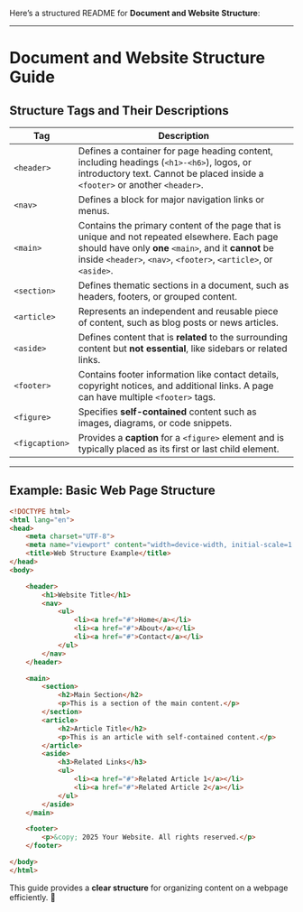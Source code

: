 Here’s a structured README for **Document and Website Structure**:  

---

# **Document and Website Structure Guide**

## **Structure Tags and Their Descriptions**

| **Tag**        | **Description**  |
|---------------|----------------|
| `<header>`    | Defines a container for page heading content, including headings (`<h1>-<h6>`), logos, or introductory text. Cannot be placed inside a `<footer>` or another `<header>`. |
| `<nav>`       | Defines a block for major navigation links or menus. |
| `<main>`      | Contains the primary content of the page that is unique and not repeated elsewhere. Each page should have only **one** `<main>`, and it **cannot** be inside `<header>`, `<nav>`, `<footer>`, `<article>`, or `<aside>`. |
| `<section>`   | Defines thematic sections in a document, such as headers, footers, or grouped content. |
| `<article>`   | Represents an independent and reusable piece of content, such as blog posts or news articles. |
| `<aside>`     | Defines content that is **related** to the surrounding content but **not essential**, like sidebars or related links. |
| `<footer>`    | Contains footer information like contact details, copyright notices, and additional links. A page can have multiple `<footer>` tags. |
| `<figure>`    | Specifies **self-contained** content such as images, diagrams, or code snippets. |
| `<figcaption>`| Provides a **caption** for a `<figure>` element and is typically placed as its first or last child element. |

---

## **Example: Basic Web Page Structure**
```html
<!DOCTYPE html>
<html lang="en">
<head>
    <meta charset="UTF-8">
    <meta name="viewport" content="width=device-width, initial-scale=1.0">
    <title>Web Structure Example</title>
</head>
<body>

    <header>
        <h1>Website Title</h1>
        <nav>
            <ul>
                <li><a href="#">Home</a></li>
                <li><a href="#">About</a></li>
                <li><a href="#">Contact</a></li>
            </ul>
        </nav>
    </header>

    <main>
        <section>
            <h2>Main Section</h2>
            <p>This is a section of the main content.</p>
        </section>
        <article>
            <h2>Article Title</h2>
            <p>This is an article with self-contained content.</p>
        </article>
        <aside>
            <h3>Related Links</h3>
            <ul>
                <li><a href="#">Related Article 1</a></li>
                <li><a href="#">Related Article 2</a></li>
            </ul>
        </aside>
    </main>

    <footer>
        <p>&copy; 2025 Your Website. All rights reserved.</p>
    </footer>

</body>
</html>
```

This guide provides a **clear structure** for organizing content on a webpage efficiently. 🚀
